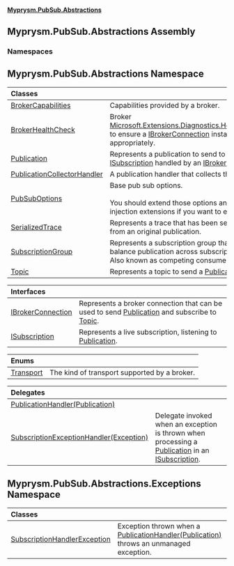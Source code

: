 #### [Myprysm.PubSub.Abstractions](index.md 'index')

## Myprysm.PubSub.Abstractions Assembly
### Namespaces

<a name='Myprysm.PubSub.Abstractions'></a>

## Myprysm.PubSub.Abstractions Namespace

| Classes | |
| :--- | :--- |
| [BrokerCapabilities](Myprysm.PubSub.Abstractions.BrokerCapabilities.md 'Myprysm.PubSub.Abstractions.BrokerCapabilities') | Capabilities provided by a broker. |
| [BrokerHealthCheck](Myprysm.PubSub.Abstractions.BrokerHealthCheck.md 'Myprysm.PubSub.Abstractions.BrokerHealthCheck') | Broker [Microsoft.Extensions.Diagnostics.HealthChecks.IHealthCheck](https://docs.microsoft.com/en-us/dotnet/api/Microsoft.Extensions.Diagnostics.HealthChecks.IHealthCheck 'Microsoft.Extensions.Diagnostics.HealthChecks.IHealthCheck') to ensure a [IBrokerConnection](Myprysm.PubSub.Abstractions.IBrokerConnection.md 'Myprysm.PubSub.Abstractions.IBrokerConnection') instance can work appropriately. |
| [Publication](Myprysm.PubSub.Abstractions.Publication.md 'Myprysm.PubSub.Abstractions.Publication') | Represents a publication to send to any unknown [ISubscription](Myprysm.PubSub.Abstractions.ISubscription.md 'Myprysm.PubSub.Abstractions.ISubscription') handled by an [IBrokerConnection](Myprysm.PubSub.Abstractions.IBrokerConnection.md 'Myprysm.PubSub.Abstractions.IBrokerConnection'). |
| [PublicationCollectorHandler](Myprysm.PubSub.Abstractions.PublicationCollectorHandler.md 'Myprysm.PubSub.Abstractions.PublicationCollectorHandler') | A publication handler that collects the incoming publications. |
| [PubSubOptions](Myprysm.PubSub.Abstractions.PubSubOptions.md 'Myprysm.PubSub.Abstractions.PubSubOptions') | Base pub sub options.<br/><br/>You should extend those options and use the dependency injection extensions if you want to enable tracing |
| [SerializedTrace](Myprysm.PubSub.Abstractions.SerializedTrace.md 'Myprysm.PubSub.Abstractions.SerializedTrace') | Represents a trace that has been serialized and transmitted from an original publication. |
| [SubscriptionGroup](Myprysm.PubSub.Abstractions.SubscriptionGroup.md 'Myprysm.PubSub.Abstractions.SubscriptionGroup') | Represents a subscription group that can be use to load balance publication across subscriptions within the group.<br/>Also known as competing consumer pattern. |
| [Topic](Myprysm.PubSub.Abstractions.Topic.md 'Myprysm.PubSub.Abstractions.Topic') | Represents a topic to send a [Publication](Myprysm.PubSub.Abstractions.Publication.md 'Myprysm.PubSub.Abstractions.Publication'). |

| Interfaces | |
| :--- | :--- |
| [IBrokerConnection](Myprysm.PubSub.Abstractions.IBrokerConnection.md 'Myprysm.PubSub.Abstractions.IBrokerConnection') | Represents a broker connection that can be used to send [Publication](Myprysm.PubSub.Abstractions.Publication.md 'Myprysm.PubSub.Abstractions.Publication') and subscribe to [Topic](Myprysm.PubSub.Abstractions.Topic.md 'Myprysm.PubSub.Abstractions.Topic'). |
| [ISubscription](Myprysm.PubSub.Abstractions.ISubscription.md 'Myprysm.PubSub.Abstractions.ISubscription') | Represents a live subscription, listening to [Publication](Myprysm.PubSub.Abstractions.Publication.md 'Myprysm.PubSub.Abstractions.Publication'). |

| Enums | |
| :--- | :--- |
| [Transport](Myprysm.PubSub.Abstractions.Transport.md 'Myprysm.PubSub.Abstractions.Transport') | The kind of transport supported by a broker. |

| Delegates | |
| :--- | :--- |
| [PublicationHandler(Publication)](Myprysm.PubSub.Abstractions.PublicationHandler(Myprysm.PubSub.Abstractions.Publication).md 'Myprysm.PubSub.Abstractions.PublicationHandler(Myprysm.PubSub.Abstractions.Publication)') | |
| [SubscriptionExceptionHandler(Exception)](Myprysm.PubSub.Abstractions.SubscriptionExceptionHandler(System.Exception).md 'Myprysm.PubSub.Abstractions.SubscriptionExceptionHandler(System.Exception)') | Delegate invoked when an exception is thrown when processing a [Publication](Myprysm.PubSub.Abstractions.Publication.md 'Myprysm.PubSub.Abstractions.Publication') in an [ISubscription](Myprysm.PubSub.Abstractions.ISubscription.md 'Myprysm.PubSub.Abstractions.ISubscription'). |

<a name='Myprysm.PubSub.Abstractions.Exceptions'></a>

## Myprysm.PubSub.Abstractions.Exceptions Namespace

| Classes | |
| :--- | :--- |
| [SubscriptionHandlerException](Myprysm.PubSub.Abstractions.Exceptions.SubscriptionHandlerException.md 'Myprysm.PubSub.Abstractions.Exceptions.SubscriptionHandlerException') | Exception thrown when a [PublicationHandler(Publication)](Myprysm.PubSub.Abstractions.PublicationHandler(Myprysm.PubSub.Abstractions.Publication).md 'Myprysm.PubSub.Abstractions.PublicationHandler(Myprysm.PubSub.Abstractions.Publication)') throws an unmanaged exception. |
